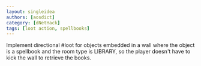 ```yaml
---
layout: singleidea
authors: [aosdict]
category: [dNetHack]
tags: [loot action, spellbooks]
---
```

Implement directional #loot for objects embedded in a wall where the object is a spellbook and the room type is LIBRARY, so the player doesn't have to kick the wall to retrieve the books.
